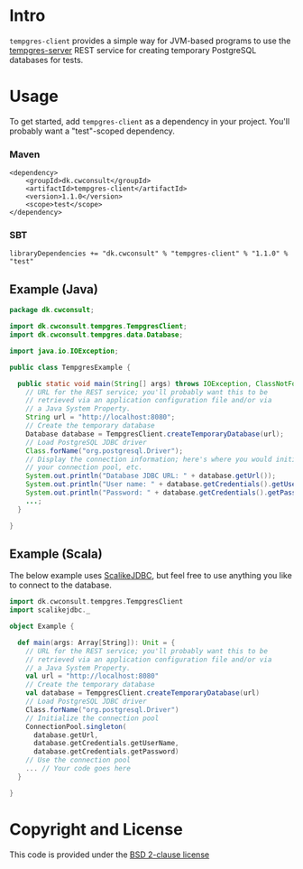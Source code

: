 # Intro

`tempgres-client` provides a simple way for JVM-based programs to use
the
[tempgres-server](https://github.com/ClockworkConsulting/tempgres-server)
REST service for creating temporary PostgreSQL databases for tests.

# Usage

To get started, add `tempgres-client` as a dependency in your
project. You'll probably want a "test"-scoped dependency.

### Maven

    <dependency>
        <groupId>dk.cwconsult</groupId>
        <artifactId>tempgres-client</artifactId>
        <version>1.1.0</version>
        <scope>test</scope>
    </dependency>

### SBT

    libraryDependencies += "dk.cwconsult" % "tempgres-client" % "1.1.0" % "test"

## Example (Java)

```java
package dk.cwconsult;

import dk.cwconsult.tempgres.TempgresClient;
import dk.cwconsult.tempgres.data.Database;

import java.io.IOException;

public class TempgresExample {

  public static void main(String[] args) throws IOException, ClassNotFoundException {
    // URL for the REST service; you'll probably want this to be
    // retrieved via an application configuration file and/or via
    // a Java System Property.
    String url = "http://localhost:8080";
    // Create the temporary database
    Database database = TempgresClient.createTemporaryDatabase(url);
    // Load PostgreSQL JDBC driver
    Class.forName("org.postgresql.Driver");
    // Display the connection information; here's where you would initialize
    // your connection pool, etc.
    System.out.println("Database JDBC URL: " + database.getUrl());
    System.out.println("User name: " + database.getCredentials().getUserName());
    System.out.println("Password: " + database.getCredentials().getPassword());
    ...;
  }

}
```

## Example (Scala)

The below example uses [ScalikeJDBC](http://scalikejdbc.org), but feel
free to use anything you like to connect to the database.

```scala
import dk.cwconsult.tempgres.TempgresClient
import scalikejdbc._

object Example {

  def main(args: Array[String]): Unit = {
    // URL for the REST service; you'll probably want this to be
    // retrieved via an application configuration file and/or via
    // a Java System Property.
    val url = "http://localhost:8080"
    // Create the temporary database
    val database = TempgresClient.createTemporaryDatabase(url)
    // Load PostgreSQL JDBC driver
    Class.forName("org.postgresql.Driver")
    // Initialize the connection pool
    ConnectionPool.singleton(
      database.getUrl,
      database.getCredentials.getUserName,
      database.getCredentials.getPassword)
    // Use the connection pool
    ... // Your code goes here
  }

}
```

# Copyright and License

This code is provided under the [BSD 2-clause license](https://github.com/ClockworkConsulting/tempgres-client/blob/master/LICENSE)
